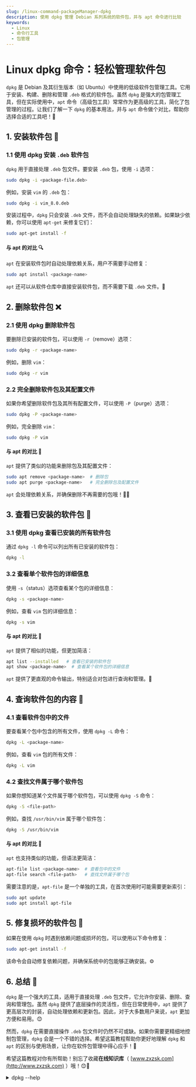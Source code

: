 ```yaml
---
slug: /linux-command-packageManager-dpkg
description: 使用 dpkg 管理 Debian 系列系统的软件包，并与 apt 命令进行比较
keywords:
  - Linux
  - 命令行工具
  - 包管理  
---
```


# Linux dpkg 命令：轻松管理软件包

`dpkg` 是 Debian 及其衍生版本（如 Ubuntu）中使用的低级软件包管理工具。它用于安装、构建、删除和管理 `.deb` 格式的软件包。虽然 `dpkg` 是强大的包管理工具，但在实际使用中，`apt` 命令（高级包工具）常常作为更高级的工具，简化了包管理的过程。让我们了解一下 `dpkg` 的基本用法，并与 `apt` 命令做个对比，帮助你选择合适的工具吧！🚀

## 1. 安装软件包 🔧

### 1.1 使用 dpkg 安装 `.deb` 软件包

`dpkg` 用于直接处理 `.deb` 包文件。要安装 `.deb` 包，使用 `-i` 选项：

```bash
sudo dpkg -i <package-file.deb>
```

例如，安装 `vim` 的 `.deb` 包：

```bash
sudo dpkg -i vim_8.0.deb
```

安装过程中，`dpkg` 只会安装 `.deb` 文件，而不会自动处理缺失的依赖。如果缺少依赖，你可以使用 `apt-get` 来修复它们：

```bash
sudo apt-get install -f
```

#### 与 apt 的对比 🔍

`apt` 在安装软件包时自动处理依赖关系，用户不需要手动修复：

```bash
sudo apt install <package-name>
```

`apt` 还可以从软件仓库中直接安装软件包，而不需要下载 `.deb` 文件。👏

## 2. 删除软件包 ❌

### 2.1 使用 dpkg 删除软件包

要删除已安装的软件包，可以使用 `-r`（remove）选项：

```bash
sudo dpkg -r <package-name>
```

例如，删除 `vim`：

```bash
sudo dpkg -r vim
```

### 2.2 完全删除软件包及其配置文件

如果你希望删除软件包及其所有配置文件，可以使用 `-P`（purge）选项：

```bash
sudo dpkg -P <package-name>
```

例如，完全删除 `vim`：

```bash
sudo dpkg -P vim
```

#### 与 apt 的对比 🧹

`apt` 提供了类似的功能来删除包及其配置文件：

```bash
sudo apt remove <package-name>  # 删除包
sudo apt purge <package-name>   # 完全删除包及配置文件
```

`apt` 会处理依赖关系，并确保删除不再需要的包哦！🧘‍♀️

## 3. 查看已安装的软件包 📂

### 3.1 使用 dpkg 查看已安装的所有软件包

通过 `dpkg -l` 命令可以列出所有已安装的软件包：

```bash
dpkg -l
```

### 3.2 查看单个软件包的详细信息

使用 `-s`（status）选项查看某个包的详细信息：

```bash
dpkg -s <package-name>
```

例如，查看 `vim` 包的详细信息：

```bash
dpkg -s vim
```

#### 与 apt 的对比 👀

`apt` 提供了相似的功能，但更加简洁：

```bash
apt list --installed   # 查看已安装的软件包
apt show <package-name>  # 查看某个软件包的详细信息
```

`apt` 提供了更直观的命令输出，特别适合对包进行查询和管理。📑

## 4. 查询软件包的内容 🧐

### 4.1 查看软件包中的文件

要查看某个包中包含的所有文件，使用 `dpkg -L` 命令：

```bash
dpkg -L <package-name>
```

例如，查看 `vim` 包的所有文件：

```bash
dpkg -L vim
```

### 4.2 查找文件属于哪个软件包

如果你想知道某个文件属于哪个软件包，可以使用 `dpkg -S` 命令：

```bash
dpkg -S <file-path>
```

例如，查找 `/usr/bin/vim` 属于哪个软件包：

```bash
dpkg -S /usr/bin/vim
```

#### 与 apt 的对比 🔄

`apt` 也支持类似的功能，但语法更简洁：

```bash
apt-file list <package-name>  # 查看包中的文件
apt-file search <file-path>   # 查找文件属于哪个包
```

需要注意的是，`apt-file` 是一个单独的工具，在首次使用时可能需要更新索引：

```bash
sudo apt update
sudo apt install apt-file
```

## 5. 修复损坏的软件包 🔧

如果在使用 `dpkg` 时遇到依赖问题或损坏的包，可以使用以下命令修复：

```bash
sudo apt-get install -f
```

该命令会自动修复依赖问题，并确保系统中的包能够正确安装。⚙️

## 6. 总结 🌟

`dpkg` 是一个强大的工具，适用于直接处理 `.deb` 包文件，它允许你安装、删除、查询和管理包。虽然 `dpkg` 提供了底层操作的灵活性，但在日常使用中，`apt` 提供了更高层次的封装，自动处理依赖和更新包。因此，对于大多数用户来说，`apt` 更加方便和易用。😊

然而，`dpkg` 在需要直接操作 `.deb` 包文件时仍然不可或缺。如果你需要更精细地控制包管理，`dpkg` 会是一个不错的选择。希望这篇教程帮助你更好地理解 `dpkg` 和 `apt` 的区别与使用场景，让你在软件包管理中得心应手！🌈

希望这篇教程对你有所帮助！别忘了收藏**在线知识库**（ [www.zxzsk.com](http://www.zxzsk.com) ）哦！😊🎉


<details>
<summary>dpkg --help</summary>
```bash
$ dpkg --help
用法：dpkg [<选项>...] <命令>

命令：
  -i|--install       <.deb 文件名> ... | -R|--recursive <目录> ...
  --unpack           <.deb 文件名> ... | -R|--recursive <目录> ...
  -A|--record-avail  <.deb 文件名> ... | -R|--recursive <目录> ...
  --configure        <软件包名>    ... | -a|--pending
  --triggers-only    <软件包名>    ... | -a|--pending
  -r|--remove        <软件包名>    ... | -a|--pending
  -P|--purge         <软件包名>    ... | -a|--pending
  -V|--verify <软件包名> ...       检查包的完整性。  
  --get-selections [<表达式> ...]  把已选中的软件包列表打印到标准输出。  
  --set-selections                 从标准输入里读出要选择的软件。  
  --clear-selections               取消选中所有非必需的软件包。  
  --update-avail <软件包文件>      替换现有可安装的软件包信息。  
  --merge-avail  <软件包文件>      把文件中的信息合并到系统中。  
  --clear-avail                    清除现有的软件包信息。  
  --forget-old-unavail             忘却已被卸载的不可安装的软件包。  
  -s|--status      <软件包名> ...  显示指定软件包的详细状态。  
  -p|--print-avail <软件包名> ...  显示可供安装的软件版本。  
  -L|--listfiles   <软件包名> ...  列出属于指定软件包的文件。  
  -l|--list  [<表达式> ...]        简明地列出软件包的状态。  
  # highlight-next-line
  -S|--search <表达式> ...         搜索含有指定文件的软件包。  
  -C|--audit [<表达式> ...]        检查是否有软件包残损。  
  --yet-to-unpack                  列出标记为待解压的软件包。  
  --predep-package                 列出待解压的预依赖。  
  --add-architecture    <体系结构> 添加 <体系结构> 到体系结构列表。  
  --remove-architecture <体系结构> 从体系结构列表中移除 <体系结构>。  
  --print-architecture             显示 dpkg 体系结构。  
  --print-foreign-architectures    显示已启用的异质体系结构。  
  --assert-<特性>                  对指定特性启用断言支持。  
  --validate-<属性> <字符串>       验证一个 <属性>的 <字符串>。  
  --compare-versions <a> <关系> <b> 比较版本号 - 见下。  
  --force-help                     显示本强制选项的帮助信息。  
  -Dh|--debug=help                 显示有关出错调试的帮助信息。  
  -?, --help                       显示本帮助信息。      
  --version                    显示版本信息。

可验证的属性：pkgname, archname, trigname, version.

调用 dpkg 并带参数 -b, --build, -c, --contents, -e, --control, -I, --info,
  -f, --field, -x, --extract, -X, --vextract, --ctrl-tarfile, --fsys-tarfile
是针对归档文件的。 (输入 dpkg-deb --help 获取帮助)

选项：  
  --admindir=<目录>          使用指定 <目录> 而非 /var/lib/dpkg。  
  --root=<目录>              安装到另一个根目录下。  
  --instdir=<目录>           改变安装目录的同时保持管理目录不变。  
  --pre-invoke=<命令>        设置调用前钩子。  
  --post-invoke=<命令>       设置调用后钩子。  
  --path-exclude=<表达式>    不要安装匹配Shell表达式的路径。  
  --path-include=<表达式>    在排除模式后再包含一个模式。  
  -O|--selected-only         跳过没有被选中安装或升级的软件包。  
  -E|--skip-same-version     跳过版本与已安装软件版本相同的软件包。  
  -G|--refuse-downgrade      跳过版本早于已安装软件版本的的软件包。  
  -B|--auto-deconfigure      就算会损坏其他软件包，也要安装。  
  --[no-]triggers            跳过或强制随之发生的触发器处理。  
  --verify-format=<格式>     检查输出格式（支持的值：'rpm'）  
  --no-pager                 禁用任何分页器。  
  --no-debsig                不去尝试验证软件包的签名。  
  --no-act|--dry-run|--simulate
                             仅报告要执行的操作 - 但是不执行。  
  -D|--debug=<八进制数>      开启调试(参见 -Dhelp 或者 --debug=help)。  
  --status-fd <n>            发送状态更新到文件描述符<n>。  
  --status-logger=<命令>     发送状态更新到 <命令> 的标准输入。  
  --log=<文件名>             将状态更新和操作信息到 <文件名>。  
  --ignore-depends=<软件包>[,...]
                             忽略关于 <软件包> 的所有依赖关系。  
  --force-<项目>...          忽视遇到的问题(参见 --force-help)。  
  --no-force-<项目>[,...]    遇到指定问题时停止。  
  --refuse-<项目>[,...]      同上。  
  --abort-after <n>          累计遇到 <n> 个错误后中止。  
  --robot                    对某些命令使用机器可读的输出。

可供--compare-versions 使用的比较运算符有：
 lt le eq ne ge gt        (如果版本号为空，那么就认为它先于任意版本号)；
 lt-nl le-nl ge-nl gt-nl  (如果版本号为空，那么就认为它后于任意版本号)；
  < << <= = >= >> >        (仅仅是为了与主控文件的语法兼容)。

'apt' 和 'aptitude' 提供了更为便利的软件包管理。

```
</details>